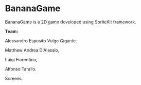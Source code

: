 # BananaGame

BananaGame is a 2D game developed using SpriteKit framework.

**Team:**

Alessandro Esposito Vulgo Gigante,

Matthew Andrea D'Alessio,

Luigi Fiorentino,

Alfonso Tarallo.

Screens:


